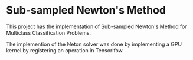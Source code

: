 # Sub-sampled Newton's Method 


This project has the implementation of Sub-sampled Newton's Method for Multiclass Classification Problems.  


The implemention of the Neton solver was done by implementing a GPU kernel by registering an operation in Tensorlfow.


